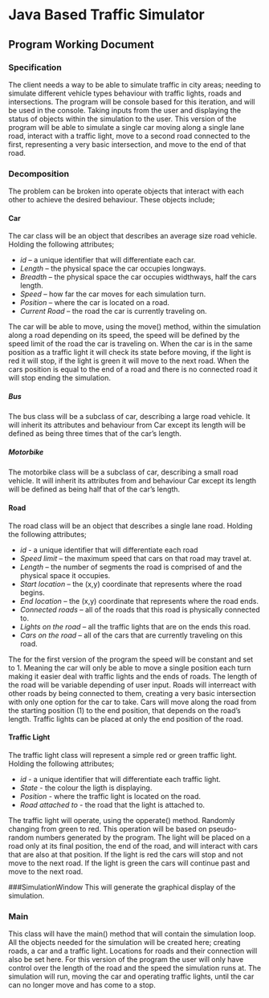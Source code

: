 # Java Based Traffic Simulator
## Program Working Document

### Specification
The client needs a way to be able to simulate traffic in city areas; needing to simulate different vehicle types 
behaviour with traffic lights, roads and intersections. The program will be console based for this iteration, and will 
be used in the console. Taking inputs from the user and displaying the status of objects within the simulation to the 
user. This version of the program will be able to simulate a single car moving along a single lane road, interact with 
a traffic light, move to a second road connected to the first, representing a very basic intersection, and move to the 
end of that road.

### Decomposition
The problem can be broken into operate objects that interact with each other to achieve the desired behaviour. 
These objects include;
#### Car
The car class will be an object that describes an average size road vehicle. Holding the following attributes; 
- *id* – a unique identifier that will differentiate each car.
- *Length* – the physical space the car occupies longways.
- *Breadth* – the physical space the car occupies widthways, half the cars length.
- *Speed* – how far the car moves for each simulation turn.
- *Position* – where the car is located on a road.
-	*Current Road* – the road the car is currently traveling on.

The car will be able to move, using the move() method, within the simulation along a road depending on its speed, 
the speed will be defined by the speed limit of the road the car is traveling on. When the car is in the same position 
as a traffic light it will check its state before moving, if the light is red it will stop, if the light is green it 
will move to the next road. When the cars position is equal to the end of a road and there is no connected road it 
will stop ending the simulation.

##### Bus
The bus class will be a subclass of car, describing a large road vehicle. It will inherit its attributes and behaviour 
from                 Car except its length will be defined as being three times that of the car’s length. 

##### Motorbike
The motorbike class will be a subclass of car, describing a small road vehicle. It will inherit its attributes from 
and behaviour Car except its length will be defined as being half that of the car’s length.

#### Road
The road class will be an object that describes a single lane road. Holding the following attributes;
- *id* - a unique identifier that will differentiate each road
- *Speed limit* – the maximum speed that cars on that road may travel at.
-	*Length* – the number of segments the road is comprised of and the physical space it occupies.
-	*Start location* – the (x,y) coordinate that represents where the road begins.
-	*End location* – the (x,y) coordinate that represents where the road ends.
-	*Connected roads* – all of the roads that this road is physically connected to.
-	*Lights on the road* – all the traffic lights that are on the ends this road.
-	*Cars on the road* – all of the cars that are currently traveling on this road.

The for the first version of the program the speed will be constant and set to 1. Meaning the car will only be able 
to move a single position each turn making it easier deal with traffic lights and the ends of roads. The length of 
the road will be variable depending of user input. Roads will interreact with other roads by being connected to them, 
creating a very basic intersection with only one option for the car to take. Cars will move along the road from the 
starting position (1) to the end position, that depends on the road’s length. Traffic lights can be placed at only 
the end position of the road.

#### Traffic Light
The traffic light class will represent a simple red or green traffic light. Holding the following attributes;
- *id* - a unique identifier that will differentiate each traffic light.
- *State* - the colour the ligth is displaying.
- *Position* - where the traffic light is located on the road.
- *Road attached to* - the road that the light is attached to.

The traffic light will operate, using the opperate() method. Randomly changing from green to red. This operation will 
be based on pseudo-random numbers generated by the program. The light will be placed on a road only at its final 
position, the end of the road, and will interact with cars that are also at that position. If the light is red the 
cars will stop and not move to the next road. If the light is green the cars will continue past and move to the next 
road.

###SimulationWindow
This will generate the graphical display of the simulation.

### Main
This class will have the main() method that will contain the simulation loop.
All the objects needed for the simulation will be created here; creating roads, a car and a traffic light. Locations 
for roads and their connection will also be set here. For this version of the program the user will only have control 
over the length of the road and the speed the simulation runs at. The simulation will run, moving the car and operating 
traffic lights, until the car can no longer move and has come to a stop.
